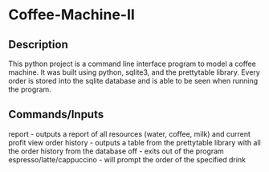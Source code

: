 # Coffee-Machine-II
## Description
This python project is a command line interface program to model a coffee machine. It was built using python, sqlite3, and the prettytable library. Every order is stored into the sqlite database and is able to be seen when running the program.

## Commands/Inputs
report - outputs a report of all resources (water, coffee, milk) and current profit
view order history - outputs a table from the prettytable library with all the order history from the database
off - exits out of the program
espresso/latte/cappuccino - will prompt the order of the specified drink
